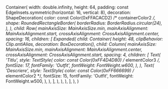 Container(
    width: double.infinity,
    height: 64,
    padding: const EdgeInsets.symmetric(horizontal: 16, vertical: 8),
    decoration: ShapeDecoration(
        color: const Color(0xFFACACD2) /* containerColor2 */,
        shape: RoundedRectangleBorder(
            borderRadius: BorderRadius.circular(24),
        ),
    ),
    child: Row(
        mainAxisSize: MainAxisSize.min,
        mainAxisAlignment: MainAxisAlignment.start,
        crossAxisAlignment: CrossAxisAlignment.center,
        spacing: 16,
        children: [
            Expanded(
                child: Container(
                    height: 48,
                    clipBehavior: Clip.antiAlias,
                    decoration: BoxDecoration(),
                    child: Column(
                        mainAxisSize: MainAxisSize.min,
                        mainAxisAlignment: MainAxisAlignment.center,
                        crossAxisAlignment: CrossAxisAlignment.start,
                        spacing: 4,
                        children: [
                            Text(
                                'Titlu',
                                style: TextStyle(
                                    color: const Color(0xFF4D4D80) /* elementColor3 */,
                                    fontSize: 17,
                                    fontFamily: 'Outfit',
                                    fontWeight: FontWeight.w600,
                                ),
                            ),
                            Text(
                                'Descriere',
                                style: TextStyle(
                                    color: const Color(0xFF666699) /* elementColor2 */,
                                    fontSize: 15,
                                    fontFamily: 'Outfit',
                                    fontWeight: FontWeight.w500,
                                ),
                            ),
                        ],
                    ),
                ),
            ),
        ],
    ),
)